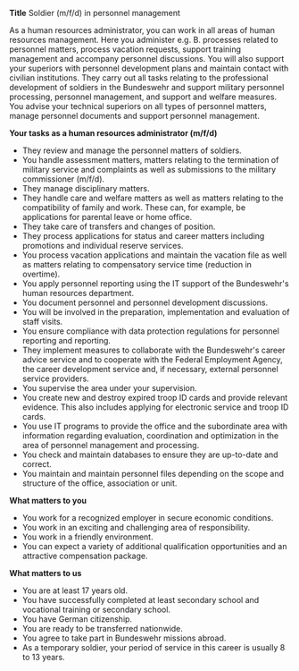 **Title**
Soldier (m/f/d) in personnel management

As a human resources administrator, you can work in all areas of human resources management. Here you administer e.g. B. processes related to personnel matters, process vacation requests, support training management and accompany personnel discussions. You will also support your superiors with personnel development plans and maintain contact with civilian institutions. They carry out all tasks relating to the professional development of soldiers in the Bundeswehr and support military personnel processing, personnel management, and support and welfare measures. You advise your technical superiors on all types of personnel matters, manage personnel documents and support personnel management.

**Your tasks as a human resources administrator (m/f/d)**

-	They review and manage the personnel matters of soldiers.
-	You handle assessment matters, matters relating to the termination of military service and complaints as well as submissions to the military commissioner (m/f/d).
-	They manage disciplinary matters.
-	They handle care and welfare matters as well as matters relating to the compatibility of family and work. These can, for example, be applications for parental leave or home office.
-	They take care of transfers and changes of position.
-	They process applications for status and career matters including promotions and individual reserve services.
-	You process vacation applications and maintain the vacation file as well as matters relating to compensatory service time (reduction in overtime).
-	You apply personnel reporting using the IT support of the Bundeswehr's human resources department.
-	You document personnel and personnel development discussions.
-	You will be involved in the preparation, implementation and evaluation of staff visits.
-	You ensure compliance with data protection regulations for personnel reporting and reporting.
-	They implement measures to collaborate with the Bundeswehr's career advice service and to cooperate with the Federal Employment Agency, the career development service and, if necessary, external personnel service providers.
-	You supervise the area under your supervision.
-	You create new and destroy expired troop ID cards and provide relevant evidence. This also includes applying for electronic service and troop ID cards.
-	You use IT programs to provide the office and the subordinate area with information regarding evaluation, coordination and optimization in the area of personnel management and processing.
-	You check and maintain databases to ensure they are up-to-date and correct.
-	You maintain and maintain personnel files depending on the scope and structure of the office, association or unit.

**What matters to you**

-	You work for a recognized employer in secure economic conditions.
-	You work in an exciting and challenging area of responsibility.
-	You work in a friendly environment.
-	You can expect a variety of additional qualification opportunities and an attractive compensation package.

**What matters to us**

-	You are at least 17 years old.
-	You have successfully completed at least secondary school and vocational training or secondary school.
-	You have German citizenship.
-	You are ready to be transferred nationwide.
-	You agree to take part in Bundeswehr missions abroad.
-	As a temporary soldier, your period of service in this career is usually 8 to 13 years.
